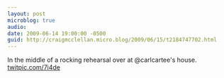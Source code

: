 ```yaml
---
layout: post
microblog: true
audio: 
date: 2009-06-14 19:00:00 -0500
guid: http://craigmcclellan.micro.blog/2009/06/15/t2184747702.html
---
```

In the middle of a rocking rehearsal over at @carlcartee's house.  [twitpic.com/7i4de](http://twitpic.com/7i4de)
